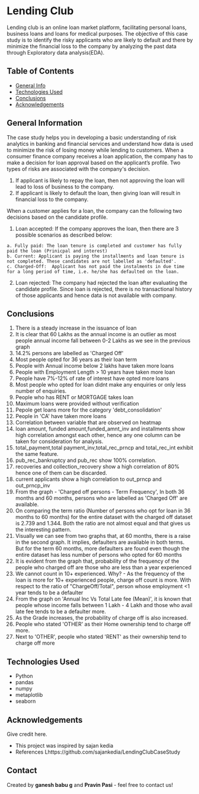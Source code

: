 # Lending Club
Lending club is an online loan market platform, facilitating personal loans, business loans and loans for medical purposes. The objective of this case study is to identify the risky applicants who are likely to default and there by minimize the financial loss to the company by analyzing the past data through Exploratory data analysis(EDA).

## Table of Contents
* [General Info](#general-information)
* [Technologies Used](#technologies-used)
* [Conclusions](#conclusions)
* [Acknowledgements](#acknowledgements)

## General Information

The case study helps you in developing a basic understanding of risk analytics in banking and financial services and understand how data is used to minimize the risk of losing money while lending to customers. When a consumer finance company receives a loan application, the company has to make a decision for loan approval based on the applicant’s profile. Two types of risks are associated with the company's decision.
  1. If applicant is likely to repay the loan, then not approving the loan will lead to loss of business to the company.
  2. If applicant is likely to default the loan, then giving loan will result in financial loss to the company.

When a customer applies for a loan, the company can the following two decisions based on the candidate profile.
  1. Loan accepted: If the company approves the loan, then there are 3 possible scenarios as described below:
  
    a. Fully paid: The loan tenure is completed and customer has fully paid the loan (Prinicpal and interest)
    b. Current: Applicant is paying the installments and loan tenure is not completed. These candidates are not labelled as 'defaulted'.
    c. Charged-Off:  Applicant has not paid the instalments in due time for a long period of time, i.e. he/she has defaulted on the loan.
    
  2. Loan rejected: The company had rejected the loan after evaluating the candidate profile. Since loan is rejected, there is no transactional history of those applicants and hence data is not available with company.

## Conclusions
1. There is a steady increase in the issuance of loan
2. It is clear that 60 Lakhs as the annual income is an outlier as most people annual income fall between 0-2 Lakhs as we see in the previous graph
3. 14.2% persons are labelled as 'Charged Off'
4. Most people opted for 36 years as their loan term
5. People with Annual income below 2 lakhs have taken more loans
6. People with Employment Length > 10 years have taken more loan
7. People have 7%-12% of rate of interest have opted more loans
8. Most people who opted for loan didnt make any enquiries or only less number of enquiries.
9. People who has RENT or MORTGAGE takes loan
10. Maximum loans were provided without verification
11. Pepole get loans more for the category 'debt_consolidation'
12. People in 'CA' have taken more loans
13. Correlation between variable that are observed on heatmap
14. loan amount, funded amount,funded_amnt_inv and installments show high correlation amongst each other, hence any one column can be taken for consideration for analysis.
15. total_payment,total payment_inv,total_rec_prncp and total_rec_int exhibit the same feature.
16. pub_rec_bankruptcy and pub_rec show 100% correlation.
17. recoveries and collection_recovery show a high correlation of 80% hence one of them can be discarded.
18. current applicants show a high correlation to out_prncp and out_prncp_inv
19. From the graph - 'Charged off persons - Term Frequency', In both 36 months and 60 months, persons who are labelled as 'Charged Off' are available.
20. On comparing the term ratio (Number of persons who opt for loan in 36 months to 60 months) for the entire dataset with the charged off dataset is 2.739 and 1.344. Both the ratio are not almost equal and that gives us the interesting pattern.
21. Visually we can see from two graphs that, at 60 months, there is a raise in the second graph. It implies, defaulters are available in both terms. But for the term 60 months, more defaulters are found even though the entire dataset has less number of persons who opted for 60 months
22. It is evident from the graph that, probability of the frequency of the people who charged off are those who are less than a year experienced
23. We cannot count in 10+ experienced. Why? - As the frequency of the loan is more for 10+ experienced people, charge off count is more. With respect to the ratio of "ChargeOff/Total", person whose employment <1 year tends to be a defaulter
24. From the graph on 'Annual Inc Vs Total Late fee (Mean)', it is known that people whose income falls between 1 Lakh - 4 Lakh and those who avail late fee tends to be a defaulter more.
25. As the Grade increases, the probability of charge off is also increased.
26. People who stated 'OTHER' as their Home ownership tend to charge off more.
27. Next to 'OTHER', people who stated 'RENT' as their ownership tend to charge off more

## Technologies Used
- Python
- pandas
- numpy
- metaplotlib
- seaborn

## Acknowledgements
Give credit here.
- This project was inspired by sajan kedia
- References Lhttps://github.com/sajankedia/LendingClubCaseStudy

## Contact
Created by **ganesh babu g** and **Pravin Pasi**  - feel free to contact us!
